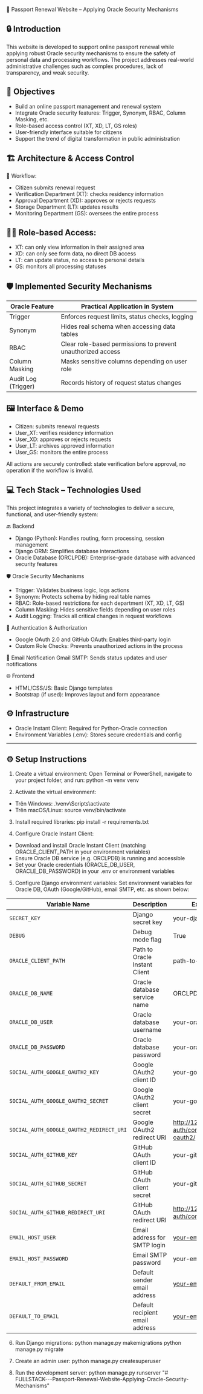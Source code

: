 🛂 Passport Renewal Website – Applying Oracle Security Mechanisms

## 🔒 Introduction
This website is developed to support online passport renewal while applying robust Oracle security mechanisms to ensure the safety of personal data and processing workflows. The project addresses real-world administrative challenges such as complex procedures, lack of transparency, and weak security.

## 🎯 Objectives
- Build an online passport management and renewal system
- Integrate Oracle security features: Trigger, Synonym, RBAC, Column Masking, etc.
- Role-based access control (XT, XD, LT, GS roles)
- User-friendly interface suitable for citizens
- Support the trend of digital transformation in public administration

## 🏗️ Architecture & Access Control
📌 Workflow:
- Citizen submits renewal request
- Verification Department (XT): checks residency information
- Approval Department (XD): approves or rejects requests
- Storage Department (LT): updates results
- Monitoring Department (GS): oversees the entire process

## 🧑‍💼 Role-based Access:
- XT: can only view information in their assigned area
- XD: can only see form data, no direct DB access
- LT: can update status, no access to personal details
- GS: monitors all processing statuses

## 🛡️ Implemented Security Mechanisms

| Oracle Feature     | Practical Application in System                               |
|--------------------|---------------------------------------------------------------|
| Trigger            | Enforces request limits, status checks, logging              |
| Synonym            | Hides real schema when accessing data tables                 |
| RBAC               | Clear role-based permissions to prevent unauthorized access  |
| Column Masking     | Masks sensitive columns depending on user role               |
| Audit Log (Trigger)| Records history of request status changes                     |


## 🖼️ Interface & Demo
- Citizen: submits renewal requests
- User_XT: verifies residency information
- User_XD: approves or rejects requests
- User_LT: archives approved information
- User_GS: monitors the entire process

All actions are securely controlled: state verification before approval, no operation if the workflow is invalid.

## 💻 Tech Stack – Technologies Used
This project integrates a variety of technologies to deliver a secure, functional, and user-friendly system:

🔙 Backend
- Django (Python): Handles routing, form processing, session management
- Django ORM: Simplifies database interactions
- Oracle Database (ORCLPDB): Enterprise-grade database with advanced security features

🛡️ Oracle Security Mechanisms
- Trigger: Validates business logic, logs actions
- Synonym: Protects schema by hiding real table names
- RBAC: Role-based restrictions for each department (XT, XD, LT, GS)
- Column Masking: Hides sensitive fields depending on user roles
- Audit Logging: Tracks all critical changes in request workflows

🔐 Authentication & Authorization
- Google OAuth 2.0 and GitHub OAuth: Enables third-party login
- Custom Role Checks: Prevents unauthorized actions in the process

📧 Email Notification
Gmail SMTP: Sends status updates and user notifications

🌐 Frontend
- HTML/CSS/JS: Basic Django templates
- Bootstrap (if used): Improves layout and form appearance

## ⚙️ Infrastructure
- Oracle Instant Client: Required for Python-Oracle connection
- Environment Variables (.env): Stores secure credentials and config

-----------------------------------------------------------------------------------------------

## ⚙️ Setup Instructions
1. Create a virtual environment:
Open Terminal or PowerShell, navigate to your project folder, and run:
python -m venv venv

2. Activate the virtual environment:
+ Trên Windows:     .\venv\Scripts\activate
+ Trên macOS/Linux: source venv/bin/activate

3. Install required libraries:
pip install -r requirements.txt


4. Configure Oracle Instant Client:
- Download and install Oracle Instant Client (matching ORACLE_CLIENT_PATH in your environment variables)
- Ensure Oracle DB service (e.g. ORCLPDB) is running and accessible
- Set your Oracle credentials (ORACLE_DB_USER, ORACLE_DB_PASSWORD) in your .env or environment variables

5. Configure Django environment variables:
Set environment variables for Oracle DB, OAuth (Google/GitHub), email SMTP, etc. as shown below:

| Variable Name                            | Description                     | Example / Notes                                           |
|------------------------------------------|---------------------------------|-----------------------------------------------------------|
| `SECRET_KEY`                             | Django secret key               | your-django-secret-key                                    |
| `DEBUG`                                  | Debug mode flag                 | True                                                      |
| `ORACLE_CLIENT_PATH`                     | Path to Oracle Instant Client   | path-to-instantclient                                     |
| `ORACLE_DB_NAME`                         | Oracle database service name    | ORCLPDB                                                   |
| `ORACLE_DB_USER`                         | Oracle database username        | your-oracle-user                                          |
| `ORACLE_DB_PASSWORD`                     | Oracle database password        | your-oracle-password                                      |
| `SOCIAL_AUTH_GOOGLE_OAUTH2_KEY`          | Google OAuth2 client ID         | your-google-client-id                                     |
| `SOCIAL_AUTH_GOOGLE_OAUTH2_SECRET`       | Google OAuth2 client secret     | your-google-client-secret                                 |
| `SOCIAL_AUTH_GOOGLE_OAUTH2_REDIRECT_URI` | Google OAuth2 redirect URI      | http://127.0.0.1:8000/social-auth/complete/google-oauth2/ |
| `SOCIAL_AUTH_GITHUB_KEY`                 | GitHub OAuth client ID          | your-github-client-id                                     |
| `SOCIAL_AUTH_GITHUB_SECRET`              | GitHub OAuth client secret      | your-github-client-secret                                 |
| `SOCIAL_AUTH_GITHUB_REDIRECT_URI`        | GitHub OAuth redirect URI       | http://127.0.0.1:8000/social-auth/complete/github/        |
| `EMAIL_HOST_USER`                        | Email address for SMTP login    | your-email@gmail.com                                      |
| `EMAIL_HOST_PASSWORD`                    | Email SMTP password             | your-email-password                                       |
| `DEFAULT_FROM_EMAIL`                     | Default sender email address    | your-email@gmail.com                                      |
| `DEFAULT_TO_EMAIL`                       | Default recipient email address | your-email@gmail.com                                      |


6. Run Django migrations:
python manage.py makemigrations
python manage.py migrate

7. Create an admin user:
python manage.py createsuperuser

8. Run the development server:
python manage.py runserver
"# FULLSTACK---Passport-Renewal-Website-Applying-Oracle-Security-Mechanisms" 
